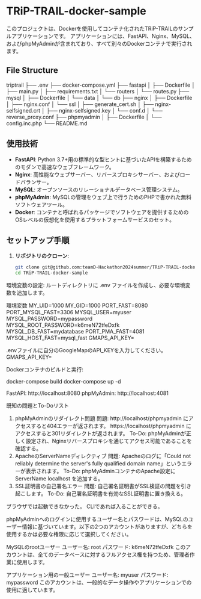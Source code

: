 # TRiP-TRAIL-docker-sample

このプロジェクトは、Dockerを使用してコンテナ化されたTRiP-TRAILのサンプルアプリケーションです。
アプリケーションには、FastAPI、Nginx、MySQL、およびphpMyAdminが含まれており、すべて別々のDockerコンテナで実行されます。

## File Structure

triptrail
├── .env
├── docker-compose.yml
├── fastapi
│ ├── Dockerfile
│ ├── main.py
│ ├── requirements.txt
│ └── routers
│ └── routes.py
├── mysql
│ ├── Dockerfile
│ └── data
│ └── db
├── nginx
│ ├── Dockerfile
│ ├── nginx.conf
│ └── ssl
│ ├── generate_cert.sh
│ ├── nginx-selfsigned.crt
│ ├── nginx-selfsigned.key
│ └── conf.d
│ └── reverse_proxy.conf
├── phpmyadmin
│ ├── Dockerfile
│ └── config.inc.php
└── README.md

## 使用技術

- **FastAPI**: Python 3.7+用の標準的な型ヒントに基づいたAPIを構築するためのモダンで高速なウェブフレームワーク。
- **Nginx**: 高性能なウェブサーバー、リバースプロキシサーバー、およびロードバランサー。
- **MySQL**: オープンソースのリレーショナルデータベース管理システム。
- **phpMyAdmin**: MySQLの管理をウェブ上で行うためのPHPで書かれた無料ソフトウェアツール。
- **Docker**: コンテナと呼ばれるパッケージでソフトウェアを提供するためのOSレベルの仮想化を使用するプラットフォームサービスのセット。

## セットアップ手順

1. **リポジトリのクローン**:
   ```sh
   git clone git@github.com:teamD-Hackathon2024summer/TRiP-TRAIL-docker-sample.git
   cd TRiP-TRAIL-docker-sample

環境変数の設定:
ルートディレクトリに .env ファイルを作成し、必要な環境変数を追加します。

環境変数
MY_UID=1000
MY_GID=1000
PORT_FAST=8080
PORT_MYSQL_FAST=3306
MYSQL_USER=myuser
MYSQL_PASSWORD=mypassword
MYSQL_ROOT_PASSWORD=k6meN72tfeDxfk
MYSQL_DB_FAST=mydatabase
PORT_PMA_FAST=4081
MYSQL_HOST_FAST=mysql_fast
GMAPS_API_KEY=

.envファイルに自分のGoogleMapのAPI_KEYを入力してください。
GMAPS_API_KEY=


Dockerコンテナのビルドと実行:

docker-compose build
docker-compose up -d

FastAPI: http://localhost:8080
phpMyAdmin: http://localhost:4081

既知の問題とTo-Doリスト
1. phpMyAdminのリダイレクト問題
問題: http://localhost/phpmyadmin にアクセスすると404エラーが返されます。 https://localhost/phpmyadmin にアクセスすると301リダイレクトが返されます。
To-Do: phpMyAdminが正しく設定され、Nginxリバースプロキシを通じてアクセス可能であることを確認する。
2. ApacheのServerNameディレクティブ
問題: Apacheのログに「Could not reliably determine the server's fully qualified domain name」というエラーが表示されます。
To-Do: phpMyAdminコンテナのApache設定に ServerName localhost を追加する。
3. SSL証明書の自己署名エラー
問題: 自己署名証明書がSSL検証の問題を引き起こします。
To-Do: 自己署名証明書を有効なSSL証明書に置き換える。

ブラウザでは起動できなかった。
CLIであれば入ることができる。

phpMyAdminへのログインに使用するユーザー名とパスワードは、MySQLのユーザー情報に基づいています。以下の2つのアカウントがありますが、どちらを使用するかは必要な権限に応じて選択してください。

MySQLのrootユーザー
ユーザー名: root
パスワード: k6meN72tfeDxfk
このアカウントは、全てのデータベースに対するフルアクセス権を持つため、管理者作業に使用します。

アプリケーション用の一般ユーザー
ユーザー名: myuser
パスワード: mypassword
このアカウントは、一般的なデータ操作やアプリケーションでの使用に適しています。
